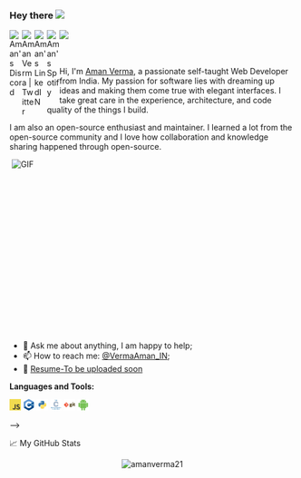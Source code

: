 ### Hey there <img src="https://media.giphy.com/media/hvRJCLFzcasrR4ia7z/giphy.gif" width="25px">

<a href="https://discord.gg/C9ScMSFKRJ">
  <img align="left" alt="Aman's Discord" width="22px" src="https://raw.githubusercontent.com/peterthehan/peterthehan/master/assets/discord.svg" />
</a>
<a href="https://twitter.com/VermaAman_IN">
  <img align="left" alt="Aman Verma | Twitter" width="22px" src="https://raw.githubusercontent.com/peterthehan/peterthehan/master/assets/twitter.svg" />
</a>
<a href="https://www.linkedin.com/in/amanvermain/">
  <img align="left" alt="Aman's LinkedIN" width="22px" src="https://raw.githubusercontent.com/peterthehan/peterthehan/master/assets/linkedin.svg" />
</a>
<a href="https://open.spotify.com/user/aif6tgstqz893npuj300zn0r3">
  <img align="left" alt="Aman's Spotify" width="22px" src="https://raw.githubusercontent.com/peterthehan/peterthehan/master/assets/spotify.svg" />
</a>

![](https://visitor-badge.glitch.me/badge?page_id=amanverma21.amanverma21)

<br />

Hi, I'm [Aman Verma](https://amanverma.netlify.app/), a passionate self-taught Web Developer from India. My passion for software lies with dreaming up ideas and making them come true with elegant interfaces. I take great care in the experience, architecture, and code quality of the things I build.

I am also an open-source enthusiast and maintainer. I learned a lot from the open-source community and I love how collaboration and knowledge sharing happened through open-source.

  <img align="right" alt="GIF" src="https://github.com/abhisheknaiidu/abhisheknaiidu/blob/master/code.gif?raw=true" width="500" height="320" />
  
- 💬 Ask me about anything, I am happy to help;
- 📫 How to reach me: [@VermaAman_IN](https://twitter.com/VermaAman_IN);
- 📝 [Resume-To be uploaded soon]()

**Languages and Tools:**

<code><img height="20" src="https://raw.githubusercontent.com/github/explore/80688e429a7d4ef2fca1e82350fe8e3517d3494d/topics/javascript/javascript.png"></code>
<code><img height="20" src="https://raw.githubusercontent.com/github/explore/80688e429a7d4ef2fca1e82350fe8e3517d3494d/topics/cpp/cpp.png"></code>
<code><img height="20" src="https://raw.githubusercontent.com/github/explore/80688e429a7d4ef2fca1e82350fe8e3517d3494d/topics/python/python.png"></code>
<code><img height="20" src="https://raw.githubusercontent.com/github/explore/80688e429a7d4ef2fca1e82350fe8e3517d3494d/topics/c/c.png"></code>
<code><img height="20" src="https://raw.githubusercontent.com/github/explore/80688e429a7d4ef2fca1e82350fe8e3517d3494d/topics/git/git.png"></code>
<code><img height="20" src="https://raw.githubusercontent.com/github/explore/80688e429a7d4ef2fca1e82350fe8e3517d3494d/topics/android/android.png"></code>

<!-- <code><img height="20" src="https://raw.githubusercontent.com/github/explore/80688e429a7d4ef2fca1e82350fe8e3517d3494d/topics/git/git.png"></code> -->

<!-- 📊 **This Week I Spent My Time On:**

<!--START_SECTION:waka-->

<!-- ```text
JavaScript   17 hrs 47 mins  ████████████████▒░░░░░░░░   65.99 %
JSX          6 hrs 39 mins   ██████░░░░░░░░░░░░░░░░░░░   24.66 %
SCSS         2 hrs 5 mins    ██░░░░░░░░░░░░░░░░░░░░░░░   07.75 %
Other        17 mins         ▒░░░░░░░░░░░░░░░░░░░░░░░░   01.08 %
JSON         8 mins          ░░░░░░░░░░░░░░░░░░░░░░░░░   00.50 %
``` -->

<!--END_SECTION:waka-->



<!-- 🚧 **My Todoist Stats:**

<!-- TODO-IST:START -->

<!-- 🏆 10 Karma Points  
🌸 Completed 0 tasks today  
✅ Completed 20 tasks so far  
⏳ Longest streak is 3 days --> -->

<!-- TODO-IST:END -->

📈 My GitHub Stats

<p align="center"> <img src="https://github-readme-stats.vercel.app/api?username=amanverma21&show_icons=true&theme=gotham" alt="amanverma21" />
